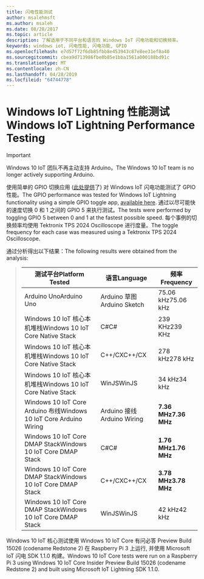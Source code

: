 ```yaml
---
title: 闪电性能测试
author: msalehmsft
ms.author: msaleh
ms.date: 08/28/2017
ms.topic: article
description: 了解适用于不同平台和语言的 Windows IoT 闪电功能和切换频率。
keywords: windows iot, 闪电性能, 闪电功能, GPIO
ms.openlocfilehash: e7d57f72f6db85fbb8e453943c87e8ee31ef8a40
ms.sourcegitcommit: cbea9d713986fbe8b85e1bba1561a000188bd91c
ms.translationtype: MT
ms.contentlocale: zh-CN
ms.lasthandoff: 04/28/2019
ms.locfileid: "64744778"
---
```

# <a name="windows-iot-lightning-performance-testing"></a><span data-ttu-id="2bf70-104">Windows IoT Lightning 性能测试</span><span class="sxs-lookup"><span data-stu-id="2bf70-104">Windows IoT Lightning Performance Testing</span></span>

> [!IMPORTANT]
> <span data-ttu-id="2bf70-105">Windows 10 IoT 团队不再主动支持 Arduino。</span><span class="sxs-lookup"><span data-stu-id="2bf70-105">The Windows 10 IoT team is no longer actively supporting Arduino.</span></span>

<span data-ttu-id="2bf70-106">使用简单的 GPIO 切换应用 ([此处提供](https://github.com/ms-iot/lightning/tree/develop/PerformanceTestSuite)了) 对 Windows IoT 闪电功能测试了 GPIO 性能。</span><span class="sxs-lookup"><span data-stu-id="2bf70-106">The GPIO performance was tested for Windows IoT Lightning functionality using a simple GPIO toggle app, [available here](https://github.com/ms-iot/lightning/tree/develop/PerformanceTestSuite).</span></span> <span data-ttu-id="2bf70-107">通过以尽可能快的速度切换 0 和 1 之间的 GPIO 5 来执行测试。</span><span class="sxs-lookup"><span data-stu-id="2bf70-107">The tests were performed by toggling GPIO 5 between 0 and 1 at the fastest possible speed.</span></span> <span data-ttu-id="2bf70-108">每个事例的切换频率均使用 Tektronix TPS 2024 Oscilloscope 进行度量。</span><span class="sxs-lookup"><span data-stu-id="2bf70-108">The toggle frequency for each case was measured using a Tektronix TPS 2024 Oscilloscope.</span></span>

<span data-ttu-id="2bf70-109">通过分析得出以下结果：</span><span class="sxs-lookup"><span data-stu-id="2bf70-109">The following results were obtained from the analysis:</span></span>

> | <span data-ttu-id="2bf70-110">测试平台</span><span class="sxs-lookup"><span data-stu-id="2bf70-110">Platform Tested</span></span>                     | <span data-ttu-id="2bf70-111">语言</span><span class="sxs-lookup"><span data-stu-id="2bf70-111">Language</span></span>        | <span data-ttu-id="2bf70-112">频率</span><span class="sxs-lookup"><span data-stu-id="2bf70-112">Frequency</span></span>     |
> | ----------------------------------- | --------------- | ------------- |
> | <span data-ttu-id="2bf70-113">Arduino Uno</span><span class="sxs-lookup"><span data-stu-id="2bf70-113">Arduino Uno</span></span>                         | <span data-ttu-id="2bf70-114">Arduino 草图</span><span class="sxs-lookup"><span data-stu-id="2bf70-114">Arduino Sketch</span></span>  | <span data-ttu-id="2bf70-115">75.06 kHz</span><span class="sxs-lookup"><span data-stu-id="2bf70-115">75.06 kHz</span></span>     |
> | <span data-ttu-id="2bf70-116">Windows 10 IoT 核心本机堆栈</span><span class="sxs-lookup"><span data-stu-id="2bf70-116">Windows 10 IoT Core Native Stack</span></span>    | <span data-ttu-id="2bf70-117">C#</span><span class="sxs-lookup"><span data-stu-id="2bf70-117">C#</span></span>              | <span data-ttu-id="2bf70-118">239 KHz</span><span class="sxs-lookup"><span data-stu-id="2bf70-118">239 KHz</span></span>       |
> | <span data-ttu-id="2bf70-119">Windows 10 IoT 核心本机堆栈</span><span class="sxs-lookup"><span data-stu-id="2bf70-119">Windows 10 IoT Core Native Stack</span></span>    | <span data-ttu-id="2bf70-120">C++/CX</span><span class="sxs-lookup"><span data-stu-id="2bf70-120">C++/CX</span></span>          | <span data-ttu-id="2bf70-121">278 kHz</span><span class="sxs-lookup"><span data-stu-id="2bf70-121">278 kHz</span></span>       |
> | <span data-ttu-id="2bf70-122">Windows 10 IoT 核心本机堆栈</span><span class="sxs-lookup"><span data-stu-id="2bf70-122">Windows 10 IoT Core Native Stack</span></span>    | <span data-ttu-id="2bf70-123">WinJS</span><span class="sxs-lookup"><span data-stu-id="2bf70-123">WinJS</span></span>           | <span data-ttu-id="2bf70-124">34 kHz</span><span class="sxs-lookup"><span data-stu-id="2bf70-124">34 kHz</span></span>        |
> | <span data-ttu-id="2bf70-125">Windows 10 IoT Core Arduino 布线</span><span class="sxs-lookup"><span data-stu-id="2bf70-125">Windows 10 IoT Core Arduino Wiring</span></span>  | <span data-ttu-id="2bf70-126">Arduino 接线</span><span class="sxs-lookup"><span data-stu-id="2bf70-126">Arduino Wiring</span></span>  | <span data-ttu-id="2bf70-127">**7.36 MHz**</span><span class="sxs-lookup"><span data-stu-id="2bf70-127">**7.36 MHz**</span></span>  |
> | <span data-ttu-id="2bf70-128">Windows 10 IoT Core DMAP Stack</span><span class="sxs-lookup"><span data-stu-id="2bf70-128">Windows 10 IoT Core DMAP Stack</span></span>      | <span data-ttu-id="2bf70-129">C#</span><span class="sxs-lookup"><span data-stu-id="2bf70-129">C#</span></span>              | <span data-ttu-id="2bf70-130">**1.76 MHz**</span><span class="sxs-lookup"><span data-stu-id="2bf70-130">**1.76 MHz**</span></span>  |
> | <span data-ttu-id="2bf70-131">Windows 10 IoT Core DMAP Stack</span><span class="sxs-lookup"><span data-stu-id="2bf70-131">Windows 10 IoT Core DMAP Stack</span></span>      | <span data-ttu-id="2bf70-132">C++/CX</span><span class="sxs-lookup"><span data-stu-id="2bf70-132">C++/CX</span></span>          | <span data-ttu-id="2bf70-133">**3.78 MHz**</span><span class="sxs-lookup"><span data-stu-id="2bf70-133">**3.78 MHz**</span></span>  |
> | <span data-ttu-id="2bf70-134">Windows 10 IoT Core DMAP Stack</span><span class="sxs-lookup"><span data-stu-id="2bf70-134">Windows 10 IoT Core DMAP Stack</span></span>      | <span data-ttu-id="2bf70-135">WinJS</span><span class="sxs-lookup"><span data-stu-id="2bf70-135">WinJS</span></span>           | <span data-ttu-id="2bf70-136">42 kHz</span><span class="sxs-lookup"><span data-stu-id="2bf70-136">42 kHz</span></span>        |

<span data-ttu-id="2bf70-137">Windows 10 IoT 核心测试使用 Windows 10 IoT Core 有问必答 Preview Build 15026 (codename Redstone 2) 在 Raspberry Pi 3 上运行, 并使用 Microsoft IoT 闪电 SDK 1.1.0 构建。</span><span class="sxs-lookup"><span data-stu-id="2bf70-137">Windows 10 IoT Core tests were run on a Raspberry Pi 3 using Windows 10 IoT Core Insider Preview Build 15026 (codename Redstone 2) and built using Microsoft IoT Lightning SDK 1.1.0.</span></span>
